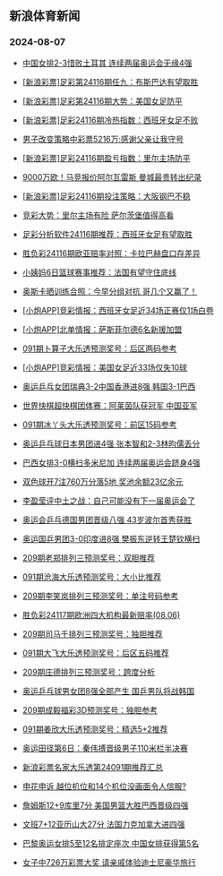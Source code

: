 ## 新浪体育新闻 
### 2024-08-07

+ [中国女排2-3惜败土耳其 连续两届奥运会无缘4强](https://sports.sina.com.cn/others/volleyball/2024-08-06/doc-inchtaqz9946577.shtml)

+ [[新浪彩票]足彩第24116期任九：布斯巴达有望取胜](https://sports.sina.com.cn/l/2024-08-06/doc-inchsfmk5013483.shtml)

+ [[新浪彩票]足彩第24116期大势：美国女足防平](https://sports.sina.com.cn/l/2024-08-06/doc-inchsfmh8235954.shtml)

+ [[新浪彩票]足彩24116期冷热指数：西班牙女足不败](https://sports.sina.com.cn/l/2024-08-06/doc-inchsfmk5014506.shtml)

+ [男子改变策略中彩票5216万:感谢父亲让我守号](https://sports.sina.com.cn/l/2024-08-06/doc-inchsfmh8235316.shtml)

+ [[新浪彩票]足彩24116期盈亏指数：里尔主场防平](https://sports.sina.com.cn/l/2024-08-06/doc-inchsfmn0270678.shtml)

+ [9000万欧！马竞报价阿尔瓦雷斯 曼城最贵转出纪录](https://sports.sina.com.cn/g/pl/2024-08-06/doc-inchsmtk0227992.shtml)

+ [[新浪彩票]足彩24116期投注策略：大阪钢巴不稳](https://sports.sina.com.cn/l/2024-08-06/doc-inchsfmh8236507.shtml)

+ [竞彩大势：里尔主场有险 萨尔茨堡值得高看](https://sports.sina.com.cn/l/2024-08-06/doc-inchsfmk5015089.shtml)

+ [足彩分析软件24116期推荐：西班牙女足有望取胜](https://sports.sina.com.cn/l/2024-08-06/doc-inchsfmp7073943.shtml)

+ [胜负彩24116期欧亚赔率对照：卡拉巴赫盘口存差异](https://sports.sina.com.cn/l/2024-08-06/doc-inchsfmn0300994.shtml)

+ [小姨妈6日篮球赛事推荐：法国有望守住底线](https://sports.sina.com.cn/l/2024-08-06/doc-inchswie0038976.shtml)

+ [奥斯卡晒训练合照：今早分组对抗 哥几个又赢了！](https://sports.sina.com.cn/china/2024-08-06/doc-inchswif6825486.shtml)

+ [[小炮APP]竞彩情报：西班牙女足近34场正赛仅1场白卷](https://sports.sina.com.cn/l/2024-08-06/doc-inchsmtm6977671.shtml)

+ [[小炮APP]北单情报：萨斯菲尔德6名新援加盟](https://sports.sina.com.cn/l/2024-08-06/doc-inchsmtm6984089.shtml)

+ [091期卜算子大乐透预测奖号：后区两码参考](https://sports.sina.com.cn/l/2024-08-06/doc-inchswif6792993.shtml)

+ [[小炮APP]竞彩情报：美国女足近33场仅失10球](https://sports.sina.com.cn/l/2024-08-06/doc-inchsmtk0195770.shtml)

+ [奥运乒乓女团瑞典3-2中国香港进8强 韩国3-1巴西](https://sports.sina.com.cn/others/pingpang/2024-08-06/doc-inchrzcq0396619.shtml)

+ [世界快棋超快棋团体赛：阿莱茵队获冠军 中国亚军](https://sports.sina.com.cn/go/2024-08-06/doc-inchsrza8065184.shtml)

+ [091期冰丫头大乐透预测奖号：前区15码参考](https://sports.sina.com.cn/l/2024-08-06/doc-inchswif6792412.shtml)

+ [奥运乒乓球日本男团进4强 张本智和2-3林昀儒丢分](https://sports.sina.com.cn/others/pingpang/2024-08-06/doc-inchttnt9648640.shtml)

+ [巴西女排3-0横扫多米尼加 连续两届奥运会跻身4强](https://sports.sina.com.cn/others/volleyball/2024-08-06/doc-inchthwu7831391.shtml)

+ [双色球开7注760万分落5地 奖池余额23亿余元](https://sports.sina.com.cn/l/2024-08-06/doc-inchtpev9753024.shtml)

+ [李盈莹评中土之战：自己可能没有下一届奥运会了](https://sports.sina.com.cn/others/volleyball/2024-08-06/doc-inchthwu7836914.shtml)

+ [奥运会乒乓德国男团晋级八强 43岁波尔首秀获胜](https://sports.sina.com.cn/others/pingpang/2024-08-06/doc-inchrzcq0396629.shtml)

+ [奥运国乒男团3-0印度进8强 樊振东逆转王楚钦横扫](https://sports.sina.com.cn/others/pingpang/2024-08-06/doc-inchtaqw7912766.shtml)

+ [209期老郑排列三预测奖号：双胆推荐](https://sports.sina.com.cn/l/2024-08-06/doc-inchswia4787928.shtml)

+ [091期沧海大乐透预测奖号：大小比推荐](https://sports.sina.com.cn/l/2024-08-06/doc-inchswif6792806.shtml)

+ [209期李笑岚排列三预测奖号：单注号码参考](https://sports.sina.com.cn/l/2024-08-06/doc-inchswif6823581.shtml)

+ [胜负彩24117期欧洲四大机构最新赔率(08.06)](https://sports.sina.com.cn/l/2024-08-06/doc-inchtaqz9950149.shtml)

+ [209期司马千排列三预测奖号：独胆推荐](https://sports.sina.com.cn/l/2024-08-06/doc-inchswie0044607.shtml)

+ [091期大飞大乐透预测奖号：后区五码推荐](https://sports.sina.com.cn/l/2024-08-06/doc-inchswie0015859.shtml)

+ [209期庄德排列三预测奖号：跨度分析](https://sports.sina.com.cn/l/2024-08-06/doc-inchswif6817796.shtml)

+ [奥运乒乓球男女团8强全部产生 国乒男队将战韩国](https://sports.sina.com.cn/others/pingpang/2024-08-06/doc-inchtaqy4712302.shtml)

+ [209期成毅福彩3D预测奖号：独胆参考](https://sports.sina.com.cn/l/2024-08-06/doc-inchswif6814557.shtml)

+ [091期姜欣大乐透预测奖号：精选5+2推荐](https://sports.sina.com.cn/l/2024-08-06/doc-inchswie0014229.shtml)

+ [奥运田径第6日：秦伟搏晋级男子110米栏半决赛](https://sports.sina.com.cn/others/athletics/2024-08-06/doc-inchthwz6629548.shtml)

+ [新浪彩票名家大乐透第24091期推荐汇总](https://sports.sina.com.cn/l/2024-08-06/doc-inchswhy7981903.shtml)

+ [申花申诉 越位机位和14个机位没画面令人信服?](https://sports.sina.com.cn/china/2024-08-06/doc-inchtaqy4668836.shtml)

+ [詹姆斯12+9库里7分 美国男篮大胜巴西晋级四强](https://sports.sina.com.cn/basketball/nba/2024-08-07/doc-inchukkp6111760.shtml)

+ [文班7+12亚历山大27分 法国力克加拿大进四强](https://sports.sina.com.cn/basketball/nba/2024-08-07/doc-inchukkp6110016.shtml)

+ [巴黎奥运女排5至12名排定座次 中国女排获得第5名](https://sports.sina.com.cn/others/volleyball/2024-08-07/doc-inchukkp6109421.shtml)

+ [女子中726万彩票大奖 请亲戚体验迪士尼豪华旅行](https://sports.sina.com.cn/l/2024-08-07/doc-inchukkm9337905.shtml)


